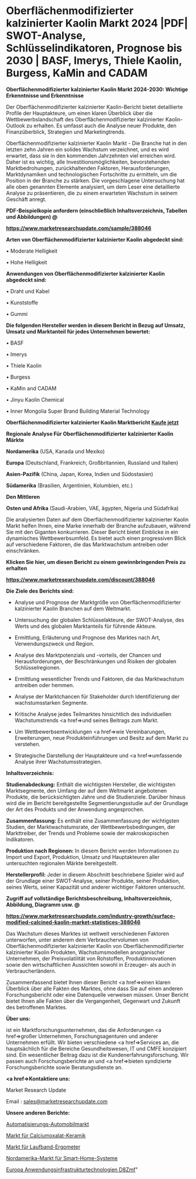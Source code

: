 # Oberflächenmodifizierter kalzinierter Kaolin Markt 2024 |PDF| SWOT-Analyse, Schlüsselindikatoren, Prognose bis 2030 | BASF, Imerys, Thiele Kaolin, Burgess, KaMin and CADAM

<strong>Oberflächenmodifizierter kalzinierter Kaolin Markt 2024-2030: Wichtige Erkenntnisse und Erkenntnisse</strong>

Der Oberflächenmodifizierter kalzinierter Kaolin-Bericht bietet detaillierte Profile der Hauptakteure, um einen klaren Überblick über die Wettbewerbslandschaft des Oberflächenmodifizierter kalzinierter Kaolin-Outlook zu erhalten. Es umfasst auch die Analyse neuer Produkte, den Finanzüberblick, Strategien und Marketingtrends.

Oberflächenmodifizierter kalzinierter Kaolin Markt - Die Branche hat in den letzten zehn Jahren ein solides Wachstum verzeichnet, und es wird erwartet, dass sie in den kommenden Jahrzehnten viel erreichen wird. Daher ist es wichtig, alle Investitionsmöglichkeiten, bevorstehenden Marktbedrohungen, zurückhaltenden Faktoren, Herausforderungen, Marktdynamiken und technologischen Fortschritte zu ermitteln, um die Position in der Branche zu stärken. Die vorgeschlagene Untersuchung hat alle oben genannten Elemente analysiert, um dem Leser eine detaillierte Analyse zu präsentieren, die zu einem erwarteten Wachstum in seinem Geschäft anregt.



<strong><b>PDF-Beispielkopie anfordern (einschließlich Inhaltsverzeichnis, Tabellen und Abbildungen) @ </b></strong>

<strong><a href=https://www.marketresearchupdate.com/sample/388046>

<strong>https://www.marketresearchupdate.com/sample/388046</u></a></strong></strong>



<strong>Arten von Oberflächenmodifizierter kalzinierter Kaolin abgedeckt sind:</strong>

• Moderate Helligkeit

• Hohe Helligkeit



<strong>Anwendungen von Oberflächenmodifizierter kalzinierter Kaolin abgedeckt sind:</strong>

• Draht und Kabel

• Kunststoffe

• Gummi



<strong>Die folgenden Hersteller werden in diesem Bericht in Bezug auf Umsatz, Umsatz und Marktanteil für jedes Unternehmen bewertet:</strong>

• BASF

• Imerys

• Thiele Kaolin

• Burgess

• KaMin and CADAM

• Jinyu Kaolin Chemical

• Inner Mongolia Super Brand Building Material Technology



<strong>Oberflächenmodifizierter kalzinierter Kaolin Marktbericht <a href=https://www.marketresearchupdate.com/buynow/388046>Kaufe jetzt</a></strong>



<strong>Regionale Analyse Für Oberflächenmodifizierter kalzinierter Kaolin Märkte</strong>



<strong>Nordamerika</strong> (USA, Kanada und Mexiko)



<strong>Europa</strong> (Deutschland, Frankreich, Großbritannien, Russland und Italien)



<strong>Asien-Pazifik</strong> (China, Japan, Korea, Indien und Südostasien)



<strong>Südamerika</strong> (Brasilien, Argentinien, Kolumbien, etc.)



<strong>Den Mittleren</strong> 

<strong>Osten und Afrika</strong> (Saudi-Arabien, VAE, ägypten, Nigeria und Südafrika)

Die analysierten Daten auf dem Oberflächenmodifizierter kalzinierter Kaolin Markt helfen Ihnen, eine Marke innerhalb der Branche aufzubauen, während Sie mit den Giganten konkurrieren. Dieser Bericht bietet Einblicke in ein dynamisches Wettbewerbsumfeld. Es bietet auch einen progressiven Blick auf verschiedene Faktoren, die das Marktwachstum antreiben oder einschränken.



<strong>Klicken Sie hier, um diesen Bericht zu einem gewinnbringenden Preis zu erhalten
</strong>

<strong><a href=https://www.marketresearchupdate.com/discount/388046>https://www.marketresearchupdate.com/discount/388046</b></u></strong></a>



<strong>Die Ziele des Berichts sind:</strong>

- Analyse und Prognose der Marktgröße von Oberflächenmodifizierter kalzinierter Kaolin Branchen auf dem Weltmarkt.

- Untersuchung der globalen Schlüsselakteure, der SWOT-Analyse, des Werts und des globalen Marktanteils für führende Akteure.

- Ermittlung, Erläuterung und Prognose des Marktes nach Art, Verwendungszweck und Region.

- Analyse des Marktpotenzials und -vorteils, der Chancen und Herausforderungen, der Beschränkungen und Risiken der globalen Schlüsselregionen.

- Ermittlung wesentlicher Trends und Faktoren, die das Marktwachstum antreiben oder hemmen.

- Analyse der Marktchancen für Stakeholder durch Identifizierung der wachstumsstarken Segmente.

- Kritische Analyse jedes Teilmarktes hinsichtlich des individuellen Wachstumstrends <a href=>und</a> seines Beitrags zum Markt.

- Um Wettbewerbsentwicklungen <a href=>wie</a> Vereinbarungen, Erweiterungen, neue Produkteinführungen und Besitz auf dem Markt zu verstehen.

- Strategische Darstellung der Hauptakteure und <a href=>umfas</a>sende Analyse ihrer Wachstumsstrategien.



<strong>Inhaltsverzeichnis:</strong>



<strong>Studienabdeckung:</strong> Enthält die wichtigsten Hersteller, die wichtigsten Marktsegmente, den Umfang der auf dem Weltmarkt angebotenen Produkte, die berücksichtigten Jahre und die Studienziele. Darüber hinaus wird die im Bericht bereitgestellte Segmentierungsstudie auf der Grundlage der Art des Produkts und der Anwendung angesprochen.



<strong>Zusammenfassung:</strong> Es enthält eine Zusammenfassung der wichtigsten Studien, der Marktwachstumsrate, der Wettbewerbsbedingungen, der Markttreiber, der Trends und Probleme sowie der makroskopischen Indikatoren.



<strong>Produktion nach Regionen:</strong> In diesem Bericht werden Informationen zu Import und Export, Produktion, Umsatz und Hauptakteuren aller untersuchten regionalen Märkte bereitgestellt.



<strong>Herstellerprofil:</strong> Jeder in diesem Abschnitt beschriebene Spieler wird auf der Grundlage einer SWOT-Analyse, seiner Produkte, seiner Produktion, seines Werts, seiner Kapazität und anderer wichtiger Faktoren untersucht.



<strong><b>Zugriff auf vollständige Berichtsbeschreibung, Inhaltsverzeichnis, Abbildung, Diagramm usw. @ </b></strong>

<strong><a href=https://www.marketresearchupdate.com/industry-growth/surface-modified-calcined-kaolin-market-statistices-388046>https://www.marketresearchupdate.com/industry-growth/surface-modified-calcined-kaolin-market-statistices-388046</a></strong>

Das Wachstum dieses Marktes ist weltweit verschiedenen Faktoren unterworfen, unter anderem dem Verbrauchervolumen von Oberflächenmodifizierter kalzinierter Kaolin von Oberflächenmodifizierter kalzinierter Kaolin Produkten, Wachstumsmodellen anorganischer Unternehmen, der Preisvolatilität von Rohstoffen, Produktinnovationen sowie den wirtschaftlichen Aussichten sowohl in Erzeuger- als auch in Verbraucherländern.

Zusammenfassend bietet Ihnen dieser Bericht <a href=>einen</a> klaren Überblick über alle Fakten des Marktes, ohne dass Sie auf einen anderen Forschungsbericht oder eine Datenquelle verweisen müssen. Unser Bericht bietet Ihnen alle Fakten über die Vergangenheit, Gegenwart und Zukunft des betroffenen Marktes.



<strong>Über uns:</strong>

 ist ein Marktforschungsunternehmen, das die Anforderungen <a href=>großer</a> Unternehmen, Forschungsagenturen und anderer Unternehmen erfüllt. Wir bieten verschiedene <a href=>Services</a> an, die hauptsächlich für die Bereiche Gesundheitswesen, IT und CMFE konzipiert sind. Ein wesentlicher Beitrag dazu ist die Kundenerfahrungsforschung. Wir passen auch Forschungsberichte an und <a href=>bieten</a> syndizierte Forschungsberichte sowie Beratungsdienste an.



<strong><a href=>Kontaktiere uns:</a></strong>

Market Research Update

Email : sales@marketresearchupdate.com



<strong>Unsere anderen Berichte:</strong>

<a href=https://www.linkedin.com/pulse/automation-automotive-market-size-set>Automatisierungs-Automobilmarkt</a>

<a href=https://www.linkedin.com/pulse/calcium-oxalate-ceramic-market-sizing>Markt für Calciumoxalat-Keramik</a>

<a href=https://www.linkedin.com/pulse/treadmill-ergometer-market-report-2023-top-company-trends>Markt für Laufband-Ergometer</a>

<a href=https://www.linkedin.com/pulse/north-america-smart-homes-systems-market-2023>Nordamerika-Markt für Smart-Home-Systeme</a>

<a href=https://www.linkedin.com/pulse/europe-application-infrastructure-technologies-d8zmf/>Europa Anwendungsinfrastrukturtechnologien D8Zmf</a>"
